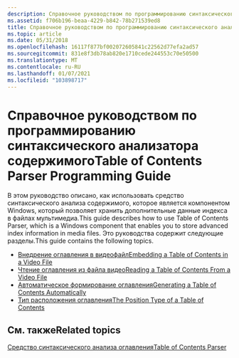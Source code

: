 ```yaml
---
description: Справочное руководством по программированию синтаксического анализатора содержимого
ms.assetid: f706b196-beaa-4229-b842-78b271539ed8
title: Справочное руководством по программированию синтаксического анализатора содержимого
ms.topic: article
ms.date: 05/31/2018
ms.openlocfilehash: 16117f877bf002072605841c22562d77efa2ad57
ms.sourcegitcommit: 831e8f3db78ab820e1710cede244553c70e50500
ms.translationtype: MT
ms.contentlocale: ru-RU
ms.lasthandoff: 01/07/2021
ms.locfileid: "103898717"
---
```

# <a name="table-of-contents-parser-programming-guide"></a><span data-ttu-id="da41d-103">Справочное руководством по программированию синтаксического анализатора содержимого</span><span class="sxs-lookup"><span data-stu-id="da41d-103">Table of Contents Parser Programming Guide</span></span>

<span data-ttu-id="da41d-104">В этом руководство описано, как использовать средство синтаксического анализа содержимого, которое является компонентом Windows, который позволяет хранить дополнительные данные индекса в файлах мультимедиа.</span><span class="sxs-lookup"><span data-stu-id="da41d-104">This guide describes how to use Table of Contents Parser, which is a Windows component that enables you to store advanced index information in media files.</span></span> <span data-ttu-id="da41d-105">Это руководства содержит следующие разделы.</span><span class="sxs-lookup"><span data-stu-id="da41d-105">This guide contains the following topics.</span></span>

-   [<span data-ttu-id="da41d-106">Внедрение оглавления в видеофайл</span><span class="sxs-lookup"><span data-stu-id="da41d-106">Embedding a Table of Contents in a Video File</span></span>](embedding-a-table-of-contents-in-a-video-file.md)
-   [<span data-ttu-id="da41d-107">Чтение оглавления из файла видео</span><span class="sxs-lookup"><span data-stu-id="da41d-107">Reading a Table of Contents From a Video File</span></span>](reading-a-table-of-contents-from-a-video-file.md)
-   [<span data-ttu-id="da41d-108">Автоматическое формирование оглавления</span><span class="sxs-lookup"><span data-stu-id="da41d-108">Generating a Table of Contents Automatically</span></span>](generating-a-table-of-contents-automatically.md)
-   [<span data-ttu-id="da41d-109">Тип расположения оглавления</span><span class="sxs-lookup"><span data-stu-id="da41d-109">The Position Type of a Table of Contents</span></span>](the-position-type-of-a-table-of-contents.md)

## <a name="related-topics"></a><span data-ttu-id="da41d-110">См. также</span><span class="sxs-lookup"><span data-stu-id="da41d-110">Related topics</span></span>

<dl> <dt>

[<span data-ttu-id="da41d-111">Средство синтаксического анализа оглавления</span><span class="sxs-lookup"><span data-stu-id="da41d-111">Table of Contents Parser</span></span>](toc-parser.md)
</dt> </dl>

 

 



